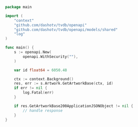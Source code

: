 <!-- Start SDK Example Usage -->


```go
package main

import (
	"context"
	"github.com/dashotv/tvdb/openapi"
	"github.com/dashotv/tvdb/openapi/models/shared"
	"log"
)

func main() {
	s := openapi.New(
		openapi.WithSecurity(""),
	)

	var id float64 = 6050.48

	ctx := context.Background()
	res, err := s.Artwork.GetArtworkBase(ctx, id)
	if err != nil {
		log.Fatal(err)
	}

	if res.GetArtworkBase200ApplicationJSONObject != nil {
		// handle response
	}
}

```
<!-- End SDK Example Usage -->